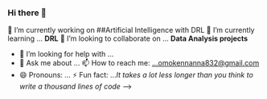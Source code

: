 ### Hi there 👋


🔭 I’m currently working on ##Artificial Intelligence with DRL
🌱 I’m currently learning ... **DRL**
👯 I’m looking to collaborate on ... **Data Analysis projects**
- 🤔 I’m looking for help with ...
- 💬 Ask me about ...
📫 How to reach me: ...omokennanna832@gmail.com
- 😄 Pronouns: ...
⚡ Fun fact: ...*It takes a lot less longer than you think to write a thousand lines of code* 
-->
